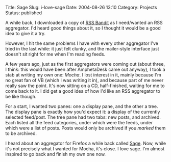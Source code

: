 Title: Sage
Slug: i-love-sage
Date: 2004-08-26 13:10
Category: Projects
Status: published

A while back, I downloaded a copy of [RSS Bandit](http://www.rssbandit.org/) as I need/wanted an RSS aggregator. I'd heard good things about it, so I thought it would be a good idea to give it a try.

However, I hit the same problems I have with every other aggregator I've tried in the last while: it just felt clunky, and the mailer-style interface just doesn't sit right for me when I'm reading feeds.

A few years ago, just as the first aggregators were coming out (about three, I think: this would have been after AmphetaDesk came out anyway), I took a stab at writing my own one: _Mocha_. I lost interest in it, mainly because I'm no great fan of VB (which I was writing it in), and because part of me never really saw the point. It's now sitting on a CD, half-finished, waiting for me to come back to it. I did get a good idea of how I'd like an RSS aggregator to be like though.

For a start, I wanted two panes: one a display pane, and the other a tree. The display pane is exactly how you'd expect it: a display of the currently selected feed/post. The tree pane had two tabs: new posts, and archived. Each listed all the feed categories, under which were the feeds, under which were a list of posts. Posts would only be archived if you _marked_ them to be archived.

I heard about an aggregator for Firefox a while back called [Sage](http://sagerss.com/). Now, while it's not precisely what I wanted for Mocha, it's close. I love sage. I'm almost inspired to go back and finish my own one now.
